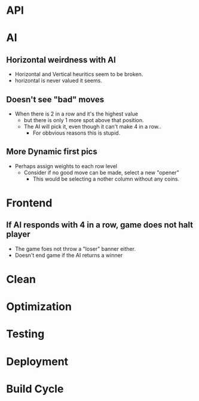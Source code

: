 # API

# AI

## Horizontal weirdness with AI 
- Horizontal and Vertical heuritics seem to be broken.
- horizontal is never valued it seems.

## Doesn't see "bad" moves
- When there is 2 in a row and it's the highest value
    - but there is only 1 more spot above that position.
    - The AI will pick it, even though it can't make 4 in a row..
        - For obbvious reasons this is stupid.

## More Dynamic first pics
- Perhaps assign weights to each row level
    - Consider if no good move can be made, select a new "opener"
        - This would be selecting a nother column without any coins.


# Frontend

## If AI responds with 4 in a row, game does not halt player
- The game foes not throw a "loser" banner either.
- Doesn't end game if the AI returns a winner


# Clean
# Optimization
# Testing



# Deployment
# Build Cycle


